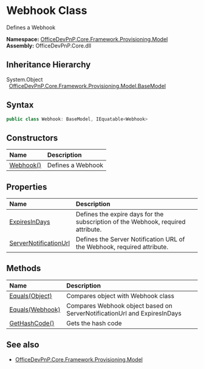 # Webhook Class
 Defines a Webhook   

**Namespace:** [OfficeDevPnP.Core.Framework.Provisioning.Model](OfficeDevPnP.Core.Framework.Provisioning.Model.md)  
**Assembly:** OfficeDevPnP.Core.dll  
## Inheritance Hierarchy
System.Object  
&ensp;[OfficeDevPnP.Core.Framework.Provisioning.Model.BaseModel](OfficeDevPnP.Core.Framework.Provisioning.Model.BaseModel.md)  
## Syntax
```C#
public class Webhook: BaseModel, IEquatable<Webhook>
```
## Constructors
|**Name**|**Description**|
|:-----|:-----|
| [Webhook()](OfficeDevPnP.Core.Framework.Provisioning.Model.Webhook.ctor1.md) |  Defines a Webhook 
## Properties
|**Name**|**Description**|
|:-----|:-----|
| [ExpiresInDays](OfficeDevPnP.Core.Framework.Provisioning.Model.Webhook.ExpiresInDays.md) | Defines the expire days for the subscription of the Webhook, required attribute.
| [ServerNotificationUrl](OfficeDevPnP.Core.Framework.Provisioning.Model.Webhook.ServerNotificationUrl.md) | Defines the Server Notification URL of the Webhook, required attribute.
## Methods
|**Name**|**Description**|
|:-----|:-----|
| [Equals(Object)](OfficeDevPnP.Core.Framework.Provisioning.Model.Webhook.3520ddbb.md) | Compares object with Webhook class
| [Equals(Webhook)](OfficeDevPnP.Core.Framework.Provisioning.Model.Webhook.be69e809.md) | Compares Webhook object based on ServerNotificationUrl and ExpiresInDays
| [GetHashCode()](OfficeDevPnP.Core.Framework.Provisioning.Model.Webhook.1c6872bd.md) | Gets the hash code
## See also
- [OfficeDevPnP.Core.Framework.Provisioning.Model](OfficeDevPnP.Core.Framework.Provisioning.Model.md)
